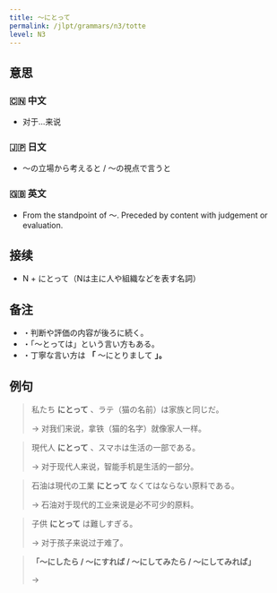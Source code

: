 ```yaml
---
title: 〜にとって
permalink: /jlpt/grammars/n3/totte
level: N3
---
```


## 意思

### 🇨🇳 中文

- 对于...来说

### 🇯🇵 日文

- 〜の立場から考えると / 〜の視点で言うと

### 🇬🇧 英文

- From the standpoint of 〜. Preceded by content with judgement or evaluation.

## 接续

- N + にとって（Nは主に人や組織などを表す名詞）

## 备注

- ・判断や評価の内容が後ろに続く。
- ・「〜とっては」という言い方もある。
- ・丁寧な言い方は **「** 〜にとりまして **」。**

## 例句

> 私たち **にとって** 、ラテ（猫の名前）は家族と同じだ。
>
> → 对我们来说，拿铁（猫的名字）就像家人一样。

> 現代人 **にとって** 、スマホは生活の一部である。
>
> → 对于现代人来说，智能手机是生活的一部分。

> 石油は現代の工業 **にとって** なくてはならない原料である。
>
> → 石油对于现代的工业来说是必不可少的原料。

> 子供 **にとって** は難しすぎる。
>
> → 对于孩子来说过于难了。

> **「～にしたら / ～にすれば / ～にしてみたら / ～にしてみれば」**
>
> → 

